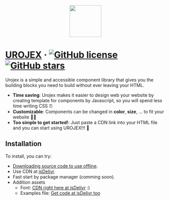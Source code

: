 <div align="center"><img src="https://www.linkpicture.com/q/urojex.png" type="image" height="100"></div>
  
# [UROJEX]() &middot; [![GitHub license](https://img.shields.io/github/license/urojex/urojex)](https://github.com/urojex/urojex/blob/master/LICENSE) [![GitHub stars](https://img.shields.io/github/stars/urojex/urojex)](https://github.com/urojex/urojex/stargazers)
Urojex is a simple and accessible component library that gives you the building blocks you need to build without ever leaving your HTML.
- **Time saving**: Urojex makes it easier to design web your website by creating template for components by Javascript, so you will spend less time writing CSS :alarm_clock:
- **Customizable**: Components can be changed in **color**, **size**, ... to fit your website :man_technologist:
- **Too simple to get started!**: Just paste a CDN link into your HTML file and you can start using UROJEX!!! :exploding_head:

## Installation
To install, you can try:
- [Downloading source code to use offline](https://github.com/urojex/urojex/archive/refs/heads/master.zip).
- Use CDN at [jsDelivr](https://www.jsdelivr.com/package/gh/urojex/urojex).
- Fast start by package manager (comming soon).
- Addition assets
  - Font: [CDN right here at jsDelivr](https://cdn.jsdelivr.net/gh/urojex/urojex@0.0.1-beta/font/stylesheet.min.css) :)
  - Examples file: [Get code at jsDelivr too](https://cdn.jsdelivr.net/gh/urojex/urojex@0.0.1-beta/test/index.html)
